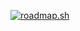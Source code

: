 [![roadmap.sh](https://roadmap.sh/card/wide/66d0c79d553501e3c3015d2e?variant=light)](https://roadmap.sh)
